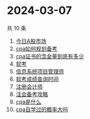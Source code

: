 # 2024-03-07

共 10 条

<!-- BEGIN -->
<!-- 最后更新时间 Thu Mar 07 2024 10:10:58 GMT+0800 (China Standard Time) -->

1. [今日A股市场](https://www.zhihu.com/search?q=今日A股市场)
1. [cpa如何规划备考](https://www.zhihu.com/search?q=cpa如何规划备考)
1. [cpa证书的含金量到底有多少](https://www.zhihu.com/search?q=cpa证书的含金量到底有多少)
1. [软考](https://www.zhihu.com/search?q=软考)
1. [信息系统项目管理师](https://www.zhihu.com/search?q=信息系统项目管理师)
1. [软考成绩查询时间](https://www.zhihu.com/search?q=软考成绩查询时间)
1. [注册会计师](https://www.zhihu.com/search?q=注册会计师)
1. [注会备考攻略](https://www.zhihu.com/search?q=注会备考攻略)
1. [cpa是什么](https://www.zhihu.com/search?q=cpa是什么)
1. [cpa自学过的概率大吗](https://www.zhihu.com/search?q=cpa自学过的概率大吗)

<!-- END -->

